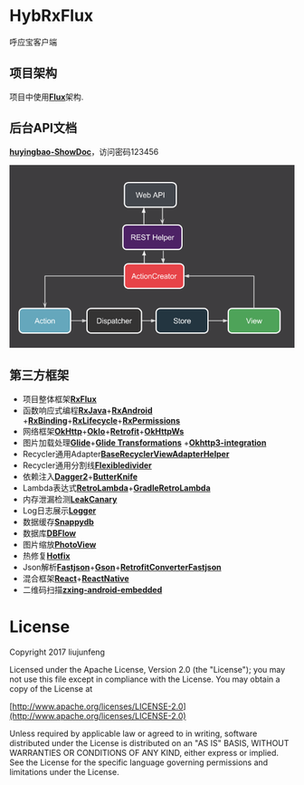 # HybRxFlux
呼应宝客户端
## 项目架构
项目中使用[**Flux**](http://www.jianshu.com/p/896ce1a8e4ed)架构.

## 后台API文档
[**huyingbao-ShowDoc**](https://www.showdoc.cc/15310)，访问密码123456

![AndroidFlux](AndroidFlux.png)
## 第三方框架
- 项目整体框架[**RxFlux**](https://github.com/skimarxall/RxFlux)
- 函数响应式编程[**RxJava**](https://github.com/ReactiveX/RxJava)+[**RxAndroid**](https://github.com/ReactiveX/RxAndroid)
+[**RxBinding**](https://github.com/JakeWharton/RxBinding)+[**RxLifecycle**](https://github.com/trello/RxLifecycle)+[**RxPermissions**](https://github.com/tbruyelle/RxPermissions)
- 网络框架[**OkHttp**](https://github.com/square/okhttp)+[**OkIo**](https://github.com/square/okio)+[**Retrofit**](https://github.com/square/retrofit)+[**OkHttpWs**](http://mvnrepository.com/artifact/com.squareup.okhttp3/okhttp-ws)
- 图片加载处理[**Glide**](https://github.com/bumptech/glide)+[**Glide Transformations**](https://github.com/wasabeef/glide-transformations)
+[**Okhttp3-integration**](https://github.com/bumptech/glide/wiki/Integration-Libraries)
- Recycler通用Adapter[**BaseRecyclerViewAdapterHelper**](https://github.com/CymChad/BaseRecyclerViewAdapterHelper)
- Recycler通用分割线[**Flexibledivider**](https://github.com/yqritc/RecyclerView-FlexibleDivider)
- 依赖注入[**Dagger2**](https://github.com/google/dagger)+[**ButterKnife**](https://github.com/JakeWharton/butterknife)
- Lambda表达式[**RetroLambda**](https://github.com/orfjackal/retrolambda)+[**GradleRetroLambda**](https://github.com/evant/gradle-retrolambda)
- 内存泄漏检测[**LeakCanary**](https://github.com/square/leakcanary)
- Log日志展示[**Logger**](https://github.com/orhanobut/logger)
- 数据缓存[**Snappydb**](https://github.com/nhachicha/SnappyDB)
- 数据库[**DBFlow**](https://github.com/Raizlabs/DBFlow)
- 图片缩放[**PhotoView**](https://github.com/chrisbanes/PhotoView)
- 热修复[**Hotfix**](https://help.aliyun.com/document_detail/53240.html?spm=5176.doc53287.6.546.Um4owA)
- Json解析[**Fastjson**](https://github.com/alibaba/fastjson)+[**Gson**](https://github.com/google/gson)+[**RetrofitConverterFastjson**](https://github.com/ligboy/retrofit-converter-fastjson)
- 混合框架[**React**](https://github.com/facebook/react)+[**ReactNative**](https://github.com/facebook/react-native)
- 二维码扫描[**zxing-android-embedded**](https://github.com/journeyapps/zxing-android-embedded)
# License
Copyright 2017 liujunfeng

Licensed under the Apache License, Version 2.0 (the "License"); you may not use this file except in compliance with the License. You may obtain a copy of the License at

[http://www.apache.org/licenses/LICENSE-2.0](http://www.apache.org/licenses/LICENSE-2.0)

Unless required by applicable law or agreed to in writing, software distributed under the License is distributed on an "AS IS" BASIS, WITHOUT WARRANTIES OR CONDITIONS OF ANY KIND, either express or implied. See the License for the specific language governing permissions and limitations under the License.
